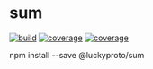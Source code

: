 # sum
[![build](https://img.shields.io/badge/build-passing-success.svg)](https://github.com/LuckyProto/sum.git)
[![coverage](https://img.shields.io/badge/coverage-100%25-success.svg)](https://github.com/LuckyProto/sum.git)
[![coverage](https://img.shields.io/badge/version-5.0.0-blue.svg)](https://github.com/LuckyProto/sum.git)


npm install --save @luckyproto/sum

